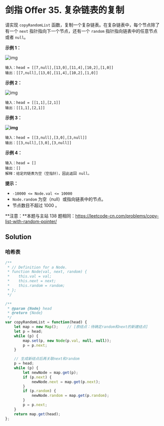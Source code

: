# 剑指 Offer 35. 复杂链表的复制

请实现 `copyRandomList` 函数，复制一个复杂链表。在复杂链表中，每个节点除了有一个 `next` 指针指向下一个节点，还有一个 `random` 指针指向链表中的任意节点或者 `null`。

 

**示例 1：**

![img](https://assets.leetcode-cn.com/aliyun-lc-upload/uploads/2020/01/09/e1.png)

```
输入：head = [[7,null],[13,0],[11,4],[10,2],[1,0]]
输出：[[7,null],[13,0],[11,4],[10,2],[1,0]]
```

**示例 2：**

![img](https://assets.leetcode-cn.com/aliyun-lc-upload/uploads/2020/01/09/e2.png)

```
输入：head = [[1,1],[2,1]]
输出：[[1,1],[2,1]]
```

**示例 3：**

**![img](https://assets.leetcode-cn.com/aliyun-lc-upload/uploads/2020/01/09/e3.png)**

```
输入：head = [[3,null],[3,0],[3,null]]
输出：[[3,null],[3,0],[3,null]]
```

**示例 4：**

```
输入：head = []
输出：[]
解释：给定的链表为空（空指针），因此返回 null。
```

 

**提示：**

- `-10000 <= Node.val <= 10000`
- `Node.random` 为空（null）或指向链表中的节点。
- 节点数目不超过 1000 。

 

**注意：**本题与主站 138 题相同：https://leetcode-cn.com/problems/copy-list-with-random-pointer/

## Solution

### 哈希表

```js
/**
 * // Definition for a Node.
 * function Node(val, next, random) {
 *    this.val = val;
 *    this.next = next;
 *    this.random = random;
 * };
 */

/**
 * @param {Node} head
 * @return {Node}
 */
var copyRandomList = function(head) {
    let map = new Map();    // [原结点：待确定random和next的新建结点]
    let p = head;
    while (p) {
        map.set(p, new Node(p.val, null, null));
        p = p.next;
    }

    // 生成新结点后再关联next和random
    p = head;
    while (p) {
        let newNode = map.get(p);
        if (p.next) {
            newNode.next = map.get(p.next);
        }
        if (p.random) {
            newNode.random = map.get(p.random);
        }
        p = p.next;
    }
    return map.get(head);
};
```

